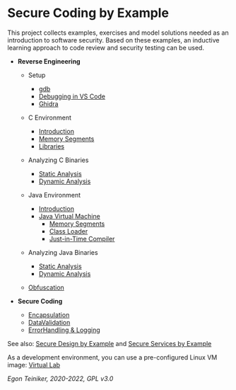 # Secure Coding by Example

This project collects examples, exercises and model solutions needed as an introduction to software security.
Based on these examples, an inductive learning approach to code review and security testing can be used.

* **Reverse Engineering**
  * Setup
    * [gdb](reverse-engineering-c/setup/gdb-disassembler-flavor.md)
    * [Debugging in VS Code](reverse-engineering-c/setup/VSCode-Debugging.md)
    * [Ghidra](reverse-engineering-c/setup/Ghidra.md)
  * C Environment
    * [Introduction](reverse-engineering-c/introduction/)
    * [Memory Segments](reverse-engineering-c/memory/)
    * [Libraries](reverse-engineering-c/libraries/)
  * Analyzing C Binaries
    * [Static Analysis](reverse-engineering-c/analysis-static/)
    * [Dynamic Analysis](reverse-engineering-c/analysis-dynamic/)

  * Java Environment
    * [Introduction](reverse-engineering-java/introduction)
    * [Java Virtual Machine](reverse-engineering-java/jvm)
      * [Memory Segments](reverse-engineering-java/jvm/memory)
      * [Class Loader](reverse-engineering-java/jvm/classloader)
      * [Just-in-Time Compiler](reverse-engineering-java/jvm/jit)
  * Analyzing Java Binaries
    * [Static Analysis](reverse-engineering-java/analysis-static/)
    * [Dynamic Analysis](reverse-engineering-java/analysis-dynamic/)
  * [Obfuscation](reverse-engineering-java/obfuscation/)

* **Secure Coding**
  * [Encapsulation](secure-coding/Encapsulation)
  * [DataValidation](secure-coding/DataValidation)
  * [ErrorHandling & Logging](secure-coding/ErrorHandling-Logging)
  

See also: 
[Secure Design by Example](https://github.com/teiniker/teiniker-lectures-securedesign) and 
[Secure Services by Example](https://github.com/teiniker/teiniker-lectures-secureservices) 

As a development environment, you can use a pre-configured Linux VM image:
[Virtual Lab](https://drive.google.com/drive/folders/1AzsF4Mvh1HJ8k6OW5W5hQ5CF0HdqA51l)

*Egon Teiniker, 2020-2022, GPL v3.0*
